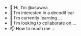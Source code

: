 - 👋 Hi, I’m @xspwna
- 👀 I’m interested in a decodificar 
- 🌱 I’m currently learning ...
- 💞️ I’m looking to collaborate on ...
- 📫 How to reach me ...

<!---
xspwna/xspwna is a ✨ special ✨ repository because its `README.md` (this file) appears on your GitHub profile.
You can click the Preview link to take a look at your changes.
--->
